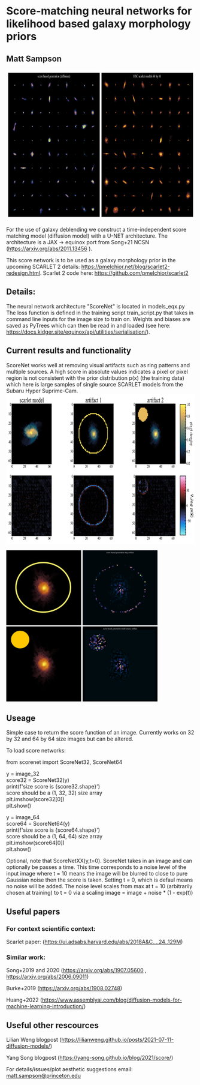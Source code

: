 # Score-matching neural networks for likelihood based galaxy morphology priors
## Matt Sampson

<img src="/images/compare.png" height="400">

For the use of galaxy deblending we construct a time-independent 
score matching model (diffusion model) with a U-NET architecture. The architecture
is a JAX -> equinox port from Song+21 NCSN (https://arxiv.org/abs/2011.13456  ).

This score network is to be used as a galaxy morphology prior in the upcoming 
SCARLET 2 details: https://pmelchior.net/blog/scarlet2-redesign.html. Scarlet 2 code here: https://github.com/pmelchior/scarlet2

## Details:
The neural network architecture "ScoreNet" is located in models_eqx.py
The loss function is defined in the training script train_script.py that takes in command
line inputs for the image size to train on. 
Weights and biases are saved as PyTrees which can then be read in and loaded (see here: https://docs.kidger.site/equinox/api/utilities/serialisation/). 

## Current results and functionality
ScoreNet works well at removing visual artifacts such as ring patterns and multiple sources. A high score in absolute values indicates a pixel or pixel region is not consistent with the prior distribution p(x) (the training data) which here is large samples of single source SCARLET models from the Subaru Hyper Suprime-Cam.
<img src="/images/score_runtests.png" height="400">


<img src="/images/HSC_res64_artifact2.jpg" height="200"> <img src="/images/rings_single.gif" width="200" height="200"/> <img src="/images/HSC_res64_artifact.jpg" height="200"> <img src="/images/multi.gif" width="200" height="200"/>

## Useage
Simple case to return the score function of an image. Currently works on 32 by 32 and 64 by 64 size images but can be altered.

To load score networks:

from scorenet import ScoreNet32, ScoreNet64

y = image_32  
score32 = ScoreNet32(y)  
print(f'size score is {score32.shape}')  
score should be a (1, 32, 32) size array  
plt.imshow(score32[0])  
plt.show()  

y = image_64  
score64 = ScoreNet64(y)  
print(f'size score is {score64.shape}')  
score should be a (1, 64, 64) size array  
plt.imshow(score64[0])  
plt.show()  

Optional, note that ScoreNetXX(y,t=0). ScoreNet takes in an image and can optionally be passes a time. This time corresponds to a noise level of the input image where t = 10 means the image will be blurred to close to pure Gaussian noise then the score is taken. Setting t = 0, which is defaul means no noise will be added. The noise level scales from max at t = 10 (arbitrarily chosen at training) to t = 0 via a scaling image = image + noise * (1 - exp(t))



## Useful papers
### For context scientific context:

Scarlet paper: (https://ui.adsabs.harvard.edu/abs/2018A&C....24..129M)

### Similar work:

Song+2019 and 2020 (https://arxiv.org/abs/1907.05600 , https://arxiv.org/abs/2006.09011)

Burke+2019 (https://arxiv.org/abs/1908.02748)

Huang+2022 (https://www.assemblyai.com/blog/diffusion-models-for-machine-learning-introduction/)

## Useful other rescources
Lilian Weng blogpost (https://lilianweng.github.io/posts/2021-07-11-diffusion-models/)

Yang Song blogpost (https://yang-song.github.io/blog/2021/score/)

For details/issues/plot aesthetic suggestions
email: matt.sampson@princeton.edu 
